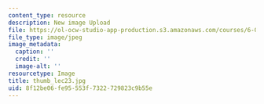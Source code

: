 ```yaml
---
content_type: resource
description: New image Upload
file: https://ol-ocw-studio-app-production.s3.amazonaws.com/courses/6-002-circuits-and-electronics-spring-2007/8f12be06fe95553f7322729823c9b55e_thumb_lec23.jpg
file_type: image/jpeg
image_metadata:
  caption: ''
  credit: ''
  image-alt: ''
resourcetype: Image
title: thumb_lec23.jpg
uid: 8f12be06-fe95-553f-7322-729823c9b55e
---
```

